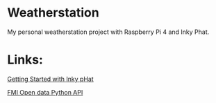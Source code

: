 # Weatherstation
My personal weatherstation project with Raspberry Pi 4 and Inky Phat.

# Links:
[Getting Started with Inky pHat](https://learn.pimoroni.com/tutorial/sandyj/getting-started-with-inky-phat)

[FMI Open data Python API](https://github.com/pnuu/fmiopendata)
